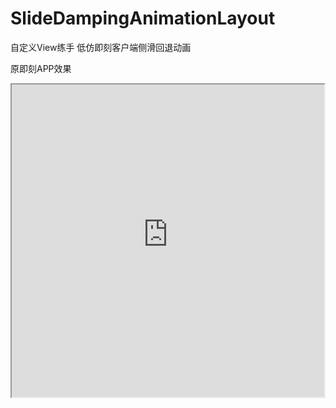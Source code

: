 # SlideDampingAnimationLayout
自定义View练手 低仿即刻客户端侧滑回退动画

原即刻APP效果
<iframe height=500 width=500 src="http://p3z4bc5an.bkt.clouddn.com/jike_demo_gif.gif">

仿写效果
<iframe height=500 width=500 src="http://p3z4bc5an.bkt.clouddn.com/demo_gif.gif">

